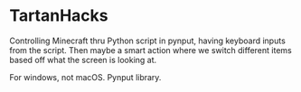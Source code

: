 # TartanHacks
Controlling Minecraft thru Python script in pynput, having keyboard inputs from the script. Then maybe a smart action where we switch different items based off what the screen is looking at.

For windows, not macOS. Pynput library.
